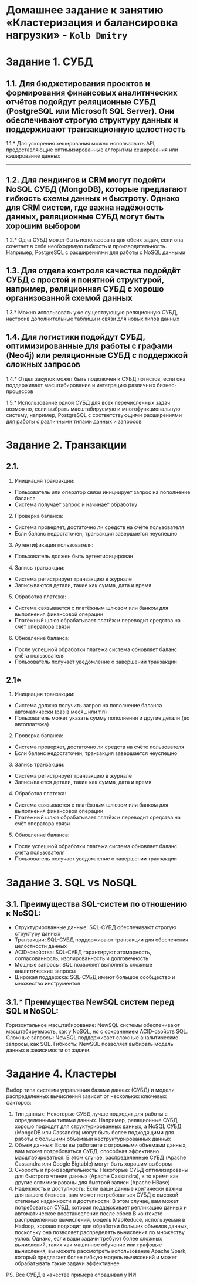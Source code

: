 # Домашнее задание к занятию «Кластеризация и балансировка нагрузки» - `Kolb Dmitry`

# Задание 1. СУБД

## 1.1. Для бюджетирования проектов и формирования финансовых аналитических отчётов подойдут реляционные СУБД (PostgreSQL или Microsoft SQL Server). Они обеспечивают строгую структуру данных и поддерживают транзакционную целостность

1.1.* Для ускорения хеширования можно использовать API, предоставляющие оптимизированные алгоритмы хеширования или кэширование данных

---

## 1.2. Для лендингов и CRM могут подойти NoSQL СУБД (MongoDB), которые предлагают гибкость схемы данных и быстроту. Однако для CRM систем, где важна надёжность данных, реляционные СУБД могут быть хорошим выбором

1.2.* Одна СУБД может быть использована для обеих задач, если она сочетает в себе необходимую гибкость и производительность. Например, PostgreSQL с расширениями для работы с NoSQL данными

## 1.3. Для отдела контроля качества подойдёт СУБД с простой и понятной структурой, например, реляционная СУБД с хорошо организованной схемой данных

1.3.* Можно использовать уже существующую реляционную СУБД, настроив дополнительные таблицы и связи для новых типов данных

## 1.4. Для логистики подойдут СУБД, оптимизированные для работы с графами (Neo4j) или реляционные СУБД с поддержкой сложных запросов

1.4.* Отдел закупок может быть подключен к СУБД логистов, если она поддерживает масштабирование и интеграцию различных бизнес-процессов

1.5.* Использование одной СУБД для всех перечисленных задач возможно, если выбрать масштабируемую и многофункциональную систему, например, PostgreSQL с соответствующими расширениями для работы с различными типами данных и запросов

# Задание 2. Транзакции

## 2.1.

1. Инициация транзакции:
* Пользователь или оператор связи инициирует запрос на пополнение баланса
* Система получает запрос и начинает обработку
2. Проверка баланса:
* Система проверяет, достаточно ли средств на счёте пользователя
* Если баланс недостаточен, транзакция завершается неуспешно
3. Аутентификация пользователя:
* Пользователь должен быть аутентифицирован
4. Запись транзакции:
* Система регистрирует транзакцию в журнале
* Записываются детали, такие как сумма, дата и время
5. Обработка платежа:
* Система связывается с платёжным шлюзом или банком для выполнения финансовой операции
* Платёжный шлюз обрабатывает платёж и переводит средства на счёт оператора связи
6. Обновление баланса:
* После успешной обработки платежа система обновляет баланс счёта пользователя
* Пользователь получает уведомление о завершении транзакции

## 2.1*
1. Инициация транзакции:
* Система должна получить запрос на пополнение баланса автоматически (раз в месяц или т.п)
* Пользователь может указать сумму пополнения и другие детали (до автоплатежа)
2. Проверка баланса:
* Система проверяет, достаточно ли средств на счёте пользователя
* Если баланс недостаточен, транзакция завершается неуспешно
3. Запись транзакции:
* Система регистрирует транзакцию в журнале
* Записываются детали, такие как сумма, дата и время
4. Обработка платежа:
* Система связывается с платёжным шлюзом или банком для выполнения финансовой операции
* Платёжный шлюз обрабатывает платёж и переводит средства на счёт оператора связи
5. Обновление баланса:
* После успешной обработки платежа система обновляет баланс счёта пользователя
* Пользователь получает уведомление о завершении транзакции

# Задание 3. SQL vs NoSQL

## 3.1. Преимущества SQL-систем по отношению к NoSQL:

* Структурированные данные: SQL-СУБД обеспечивают строгую структуру данных
* Транзакции: SQL-СУБД поддерживают транзакции для обеспечения целостности данных
* ACID-свойства: SQL-СУБД гарантируют атомарность, согласованность, изолированность и долговечность
* Мощные запросы: SQL позволяет выполнять сложные аналитические запросы
* Широкая поддержка: SQL-СУБД имеют большое сообщество и множество инструментов

## 3.1.* Преимущества NewSQL систем перед SQL и NoSQL:

Горизонтальное масштабирование: NewSQL системы обеспечивают масштабируемость, как у NoSQL, но с сохранением ACID-свойств SQL.
Сложные запросы: NewSQL поддерживает сложные аналитические запросы, как SQL.
Гибкость: NewSQL позволяет выбирать модель данных в зависимости от задачи.

# Задание 4. Кластеры

Выбор типа системы управления базами данных (СУБД) и модели распределенных вычислений зависит от нескольких ключевых факторов:

1. Тип данных: Некоторые СУБД лучше подходят для работы с определенными типами данных. Например, реляционные СУБД хорошо подходят для структурированных данных, а NoSQL СУБД (MongoDB или Cassandra) могут быть более подходящими для работы с большими объемами неструктурированных данных
2. Объем данных: Если вы работаете с огромными объемами данных, вам может потребоваться СУБД, способная эффективно масштабироваться. В этом случае, распределенные СУБД (Apache Cassandra или Google Bigtable) могут быть хорошим выбором
3. Скорость и производительность: Некоторые СУБД оптимизированы для быстрого чтения данных (Apache Cassandra), в то время как другие оптимизированы для быстрой записи (Apache HBase)
4. Надежность и доступность: Если ваши данные критически важны для вашего бизнеса, вам может потребоваться СУБД с высокой степенью надежности и доступности. В этом случае, вам может потребоваться СУБД, которая поддерживает репликацию данных и автоматическое восстановление после сбоев
В контексте распределенных вычислений, модель MapReduce, используемая в Hadoop, хорошо подходит для обработки больших объемов данных, поскольку она позволяет распределять вычисления по множеству узлов. Однако, если ваши задачи требуют более сложных вычислений, таких как машинное обучение или графовые вычисления, вы можете рассмотреть использование Apache Spark, который предлагает более гибкую модель вычислений и может обрабатывать такие задачи эффективнее

PS. Все СУБД в качестве примера спрашивал у ИИ

